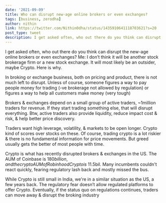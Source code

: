 ```yaml
---
date: '2021-09-09'
title: Who can disrupt new-age online brokers or even exchanges?
tags: [business, zerodha]
author: nithin
link: https://twitter.com/Nithin0dha/status/1435910641118703621?s=20
post_type: tweet
description: I get asked often, who out there do you think can disrupt the new-age online brokers or even exchanges... 
---
```


I get asked often, who out there do you think can disrupt the new-age online brokers or even exchanges?
Me: I don’t think it will be another stock brokerage firm or a new stock exchange. It will most likely be an outsider, maybe Crypto. Here is why.

In broking or exchange business, both on pricing and product, there is not much left to disrupt. Unless of course, someone figures a way to pay people money for trading (-ve brokerage not allowed by regulation) or figures a way to help all customers make money (very tough)

Brokers & exchanges depend on a small group of active traders, ~1million traders for revenue. If they start trading something else, that will disrupt everything. Btw, active traders also provide liquidity, reduce impact cost & risk, & help better price discovery. 

Traders want high leverage, volatility, & markets to be open longer. Crypto kind of scores over stocks on these. Of course, trading crypto is a lot riskier & there is no fundamental information for price movements. But greed usually gets the better of most people with time. 

Crypto is what has recently disrupted brokers & exchanges in the US. The AUM of Coinbase is $180 billion, and the crypto AUM of Robinhood Crypto is ~$11.5bil. Many incumbents couldn't react quickly, fearing regulatory lash back and mostly missed the bus.

While Crypto is still small in India, we're in a similar situation as the US, a few years back. The regulatory fear doesn’t allow regulated platforms to offer Crypto. Eventually, if the status quo on regulations continues, traders can move away & disrupt the broking industry 
